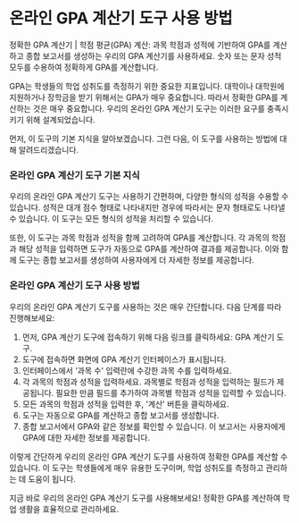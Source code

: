 온라인 GPA 계산기 도구 사용 방법
====================

정확한 GPA 계산기 | 학점 평균(GPA) 계산: 과목 학점과 성적에 기반하여 GPA를 계산하고 종합 보고서를 생성하는 우리의 GPA 계산기를 사용하세요. 숫자 또는 문자 성적 모두를 수용하여 정확하게 GPA를 계산합니다.

GPA는 학생들의 학업 성취도를 측정하기 위한 중요한 지표입니다. 대학이나 대학원에 지원하거나 장학금을 받기 위해서는 GPA가 매우 중요합니다. 따라서 정확한 GPA를 계산하는 것은 매우 중요합니다. 우리의 온라인 GPA 계산기 도구는 이러한 요구를 충족시키기 위해 설계되었습니다.

먼저, 이 도구의 기본 지식을 알아보겠습니다. 그런 다음, 이 도구를 사용하는 방법에 대해 알려드리겠습니다.

### 온라인 GPA 계산기 도구 기본 지식

우리의 온라인 GPA 계산기 도구는 사용하기 간편하며, 다양한 형식의 성적을 수용할 수 있습니다. 성적은 대개 점수 형태로 나타내지만 경우에 따라서는 문자 형태로도 나타낼 수 있습니다. 이 도구는 모든 형식의 성적을 처리할 수 있습니다.

또한, 이 도구는 과목 학점과 성적을 함께 고려하여 GPA를 계산합니다. 각 과목의 학점과 해당 성적을 입력하면 도구가 자동으로 GPA를 계산하여 결과를 제공합니다. 이와 함께 도구는 종합 보고서를 생성하여 사용자에게 더 자세한 정보를 제공합니다.

### 온라인 GPA 계산기 도구 사용 방법

우리의 온라인 GPA 계산기 도구를 사용하는 것은 매우 간단합니다. 다음 단계를 따라 진행해보세요:

1. 먼저, GPA 계산기 도구에 접속하기 위해 다음 링크를 클릭하세요: GPA 계산기 도구.
2. 도구에 접속하면 화면에 GPA 계산기 인터페이스가 표시됩니다.
3. 인터페이스에서 '과목 수' 입력란에 수강한 과목 수를 입력하세요.
4. 각 과목의 학점과 성적을 입력하세요. 과목별로 학점과 성적을 입력하는 필드가 제공됩니다. 필요한 만큼 필드를 추가하여 과목별 학점과 성적을 입력할 수 있습니다.
5. 모든 과목의 학점과 성적을 입력한 후, '계산' 버튼을 클릭하세요.
6. 도구는 자동으로 GPA를 계산하고 종합 보고서를 생성합니다.
7. 종합 보고서에서 GPA와 같은 정보를 확인할 수 있습니다. 이 보고서는 사용자에게 GPA에 대한 자세한 정보를 제공합니다.

이렇게 간단하게 우리의 온라인 GPA 계산기 도구를 사용하여 정확한 GPA를 계산할 수 있습니다. 이 도구는 학생들에게 매우 유용한 도구이며, 학업 성취도를 측정하고 관리하는 데 도움이 됩니다.

지금 바로 우리의 온라인 GPA 계산기 도구를 사용해보세요! 정확한 GPA를 계산하여 학업 생활을 효율적으로 관리하세요.